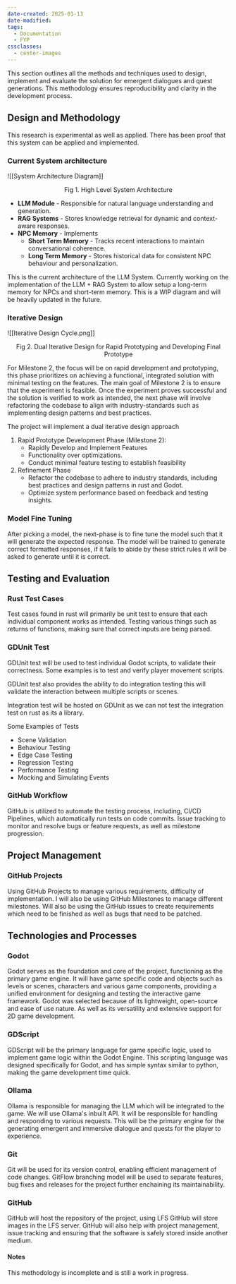 ```yaml
---
date-created: 2025-01-13
date-modified: 
tags:
  - Documentation
  - FYP
cssclasses:
  - center-images
---
```

This section outlines all the methods and techniques used to design, implement and evaluate the solution for emergent dialogues and quest generations. This methodology ensures reproducibility and clarity in the development process.
## Design and Methodology
This research is experimental as well as applied. There has been proof that this system can be applied and implemented. 

### Current System architecture

![[System Architecture Diagram]]
<p style="text-align: center">Fig 1. High Level System Architecture</p>


- **LLM Module** - Responsible for natural language understanding and generation.
- **RAG Systems** - Stores knowledge retrieval for dynamic and context-aware responses.
- **NPC Memory** - Implements
	- **Short Term Memory** - Tracks recent interactions to maintain conversational coherence. 
	- **Long Term Memory** - Stores historical data for consistent NPC behaviour and personalization.


This is the current architecture of the LLM System. Currently working on the implementation of the LLM + RAG System to allow setup a long-term memory for NPCs and short-term memory. This is a WIP diagram and will be heavily updated in the future.

### Iterative Design

![[Iterative Design Cycle.png]]


<p style="text-align: center">Fig 2. Dual Iterative Design for Rapid Prototyping and Developing Final Prototype</p>

For Milestone 2, the focus will be on rapid development and prototyping, this phase prioritizes on achieving a functional, integrated solution with minimal testing on the features. The main goal of Milestone 2 is to ensure that the experiment is feasible. Once the experiment proves successful and the solution is verified to work as intended, the next phase will involve refactoring the codebase to align with industry-standards such as implementing design patterns and best practices.

The project will implement a dual iterative design approach
1. Rapid Prototype Development Phase (Milestone 2):
	- Rapidly Develop and Implement Features
	- Functionality over optimizations.
	- Conduct minimal feature testing to establish feasibility
2. Refinement Phase
	- Refactor the codebase to adhere to industry standards, including best practices and design patterns in rust and Godot.
	- Optimize system performance based on feedback and testing insights.

### Model Fine Tuning
After picking a model, the next-phase is to fine tune the model such that it will generate the expected response. The model will be trained to generate correct formatted responses, if it fails to abide by these strict rules it will be asked to generate until it is correct.

## Testing and Evaluation

### Rust Test Cases
Test cases found in rust will primarily be unit test to ensure that each individual component works as intended. Testing various things such as returns of functions, making sure that correct inputs are being parsed.

### GDUnit Test
GDUnit test will be used to test individual Godot scripts, to validate their correctness. Some examples is to test and verify player movement scripts. 

GDUnit test also provides the ability to do integration testing this will validate the interaction between multiple scripts or scenes. 

Integration test will be hosted on GDUnit as we can not test the integration test on rust as its a library.

Some Examples of Tests 
- Scene Validation
- Behaviour Testing
- Edge Case Testing
- Regression Testing
- Performance Testing
- Mocking and Simulating Events

### GitHub Workflow
GitHub is utilized to automate the testing process, including,
CI/CD Pipelines, which automatically run tests on code commits. Issue tracking to monitor and resolve bugs or feature requests, as well as milestone progression.

## Project Management
### GitHub Projects
Using GitHub Projects to manage various requirements, difficulty of implementation.
I will also be using GitHub Milestones to manage different milestones. Will also be using the GitHub issues to create requirements which need to be finished as well as bugs that need to be patched.


## Technologies and Processes
### Godot
Godot serves as the foundation and core of the project, functioning as the primary game engine. It will have game specific code and objects such as levels or scenes, characters and various game components, providing a unified environment for designing and testing the interactive game framework. Godot was selected because of its lightweight, open-source and ease of use nature. As well as its versatility and extensive support for 2D game development. 
### GDScript
GDScript will be the primary language for game specific logic, used to implement game logic within the Godot Engine. This scripting language was designed specifically for Godot, and has simple syntax similar to python, making the game development time quick.
### Ollama
Ollama is responsible for managing the LLM which will be integrated to the game. We will use Ollama's inbuilt API. It will be responsible for handling and responding to various requests. This will be the primary engine for the generating emergent and immersive dialogue and quests for the player to experience. 
### Git
Git will be used for its version control, enabling efficient management of code changes. GitFlow branching model will be used to separate features, bug fixes and releases for the project further enchaining its maintainability. 
### GitHub 
GitHub will host the repository of the project, using LFS GitHub will store images in the LFS server. GitHub will also help with project management, issue tracking and ensuring that the software is safely stored inside another medium.

#### Notes
This methodology is incomplete and is still a work in progress.